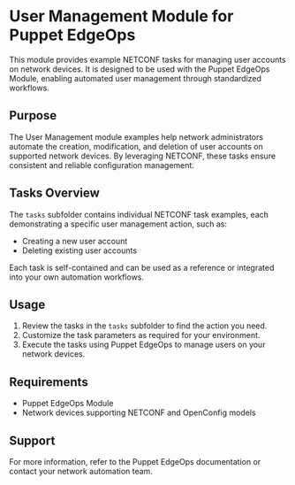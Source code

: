 # User Management Module for Puppet EdgeOps

This module provides example NETCONF tasks for managing user accounts on network devices. It is designed to be used with the Puppet EdgeOps Module, enabling automated user management through standardized workflows.

## Purpose

The User Management module examples help network administrators automate the creation, modification, and deletion of user accounts on supported network devices. By leveraging NETCONF, these tasks ensure consistent and reliable configuration management.

## Tasks Overview

The `tasks` subfolder contains individual NETCONF task examples, each demonstrating a specific user management action, such as:

- Creating a new user account
- Deleting existing user accounts

Each task is self-contained and can be used as a reference or integrated into your own automation workflows.

## Usage

1. Review the tasks in the `tasks` subfolder to find the action you need.
2. Customize the task parameters as required for your environment.
3. Execute the tasks using Puppet EdgeOps to manage users on your network devices.

## Requirements

- Puppet EdgeOps Module
- Network devices supporting NETCONF and OpenConfig models

## Support

For more information, refer to the Puppet EdgeOps documentation or contact your network automation team.
